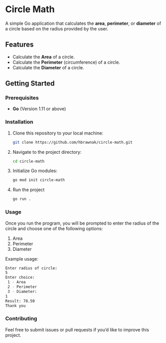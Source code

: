 # Circle Math

A simple Go application that calculates the **area**, **perimeter**, or **diameter** of a circle based on the radius provided by the user.

## Features

- Calculate the **Area** of a circle.
- Calculate the **Perimeter** (circumference) of a circle.
- Calculate the **Diameter** of a circle.

## Getting Started

### Prerequisites

- **Go** (Version 1.11 or above)

### Installation

1. Clone this repository to your local machine:
   ```bash
   git clone https://github.com/hbrawnak/circle-math.git
   
2. Navigate to the project directory:
    ```bash
    cd circle-math
   
3. Initialize Go modules:
    ```bash
   go mod init circle-math

4. Run the project
    ```bash
   go run .

### Usage
Once you run the program, you will be prompted to enter the radius of the circle and choose one of the following options:

1. Area
2. Perimeter
3. Diameter

Example usage:

   ```bash
   Enter radius of circle:
   5
   Enter choice:
    1 - Area
    2 - Perimeter
    3 - Diameter:
   1
   Result: 78.50
   Thank you
   ```

### Contributing
Feel free to submit issues or pull requests if you’d like to improve this project.